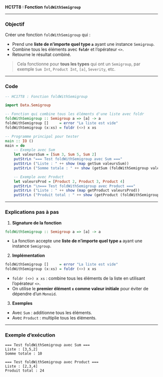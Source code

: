 **HC17T8 : Fonction `foldWithSemigroup`**

---

###  Objectif

Créer une fonction `foldWithSemigroup` qui :

* Prend une **liste de n’importe quel type `a`** ayant une instance `Semigroup`.
* Combine tous les éléments avec **`foldr`** et l’opérateur `<>`.
* Retourne le résultat combiné.

> Cela fonctionne pour **tous les types** qui ont un `Semigroup`, par exemple `Sum Int`, `Product Int`, `[a]`, `Severity`, etc.

---

### Code

```haskell
-- HC17T8 : Fonction foldWithSemigroup

import Data.Semigroup

-- Fonction qui combine tous les éléments d'une liste avec foldr
foldWithSemigroup :: Semigroup a => [a] -> a
foldWithSemigroup []     = error "La liste est vide"
foldWithSemigroup (x:xs) = foldr (<>) x xs

-- Programme principal pour tester
main :: IO ()
main = do
    -- Exemple avec Sum
    let valeursSum = [Sum 3, Sum 5, Sum 2]
    putStrLn "=== Test foldWithSemigroup avec Sum ==="
    putStrLn ("Liste : " ++ show (map getSum valeursSum))
    putStrLn ("Somme totale : " ++ show (getSum (foldWithSemigroup valeursSum)))

    -- Exemple avec Product
    let valeursProd = [Product 2, Product 3, Product 4]
    putStrLn "\n=== Test foldWithSemigroup avec Product ==="
    putStrLn ("Liste : " ++ show (map getProduct valeursProd))
    putStrLn ("Produit total : " ++ show (getProduct (foldWithSemigroup valeursProd)))
```

---

###  Explications pas à pas

1. **Signature de la fonction**

```haskell
foldWithSemigroup :: Semigroup a => [a] -> a
```

* La fonction accepte une **liste de n’importe quel type `a`** ayant une instance `Semigroup`.

2. **Implémentation**

```haskell
foldWithSemigroup []     = error "La liste est vide"
foldWithSemigroup (x:xs) = foldr (<>) x xs
```

* `foldr (<>) x xs` : combine tous les éléments de la liste en utilisant l’opérateur `<>`.
* On utilise le **premier élément `x` comme valeur initiale** pour éviter de dépendre d’un `Monoid`.

3. **Exemples**

* Avec `Sum` : additionne tous les éléments.
* Avec `Product` : multiplie tous les éléments.

---

###  Exemple d’exécution

```
=== Test foldWithSemigroup avec Sum ===
Liste : [3,5,2]
Somme totale : 10

=== Test foldWithSemigroup avec Product ===
Liste : [2,3,4]
Produit total : 24
```

